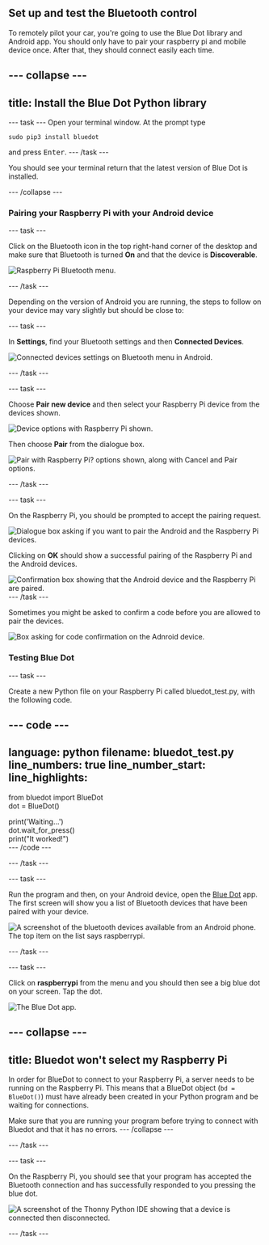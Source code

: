 ## Set up and test the Bluetooth control

To remotely pilot your car, you're going to use the Blue Dot library and Android app. You should only have to pair your raspberry pi and mobile device once. After that, they should connect easily each time.

--- collapse ---
---
title: Install the Blue Dot Python library
---

--- task --- Open your terminal window. At the prompt type
```
sudo pip3 install bluedot
```
and press <kbd>Enter</kbd>. --- /task ---

You should see your terminal return that the latest version of Blue Dot is installed.

--- /collapse ---

### Pairing your Raspberry Pi with your Android device

--- task ---

Click on the Bluetooth icon in the top right-hand corner of the desktop and make sure that Bluetooth is turned **On** and that the device is **Discoverable**.

![Raspberry Pi Bluetooth menu.](images/bt_rpi_1.png)

--- /task ---

Depending on the version of Android you are running, the steps to follow on your device may vary slightly but should be close to:

--- task ---

In **Settings**, find your Bluetooth settings and then **Connected Devices**.

![Connected devices settings on Bluetooth menu in Android.](images/bt_and_1.png)

--- /task ---

--- task ---

Choose **Pair new device** and then select your Raspberry Pi device from the devices shown.

![Device options with Raspberry Pi shown.](images/bt_and_2.png)

Then choose **Pair** from the dialogue box.

![Pair with Raspberry Pi? options shown, along with Cancel and Pair options.](images/bt_and_3.png)

--- /task ---

--- task ---

On the Raspberry Pi, you should be prompted to accept the pairing request.

![Dialogue box asking if you want to pair the Android and the Raspberry Pi devices.](images/bt_rpi_2.png)

Clicking on **OK** should show a successful pairing of the Raspberry Pi and the Android devices.

![Confirmation box showing that the Android device and the Raspberry Pi are paired.](imgaes/bt_rpi_3.png) --- /task ---

Sometimes you might be asked to confirm a code before you are allowed to pair the devices.

![Box asking for code confirmation on the Adnroid device.](images/android3.png)

### Testing Blue Dot

--- task ---

Create a new Python file on your Raspberry Pi called bluedot_test.py, with the following code.

--- code ---
---
language: python filename: bluedot_test.py line_numbers: true line_number_start:
line_highlights:
---
from bluedot import BlueDot   
dot = BlueDot()

print('Waiting...')   
dot.wait_for_press()    
print("It worked!")    
--- /code ---

--- /task ---

--- task ---

Run the program and then, on your Android device, open the [Blue Dot](https://play.google.com/store/apps/details?id=com.stuffaboutcode.bluedot&hl=en_GB&gl=US) app. The first screen will show you a list of Bluetooth devices that have been paired with your device.

![A screenshot of the bluetooth devices available from an Android phone. The top item on the list says raspberrypi.](images/android4.jpeg)

--- /task ---

--- task ---

Click on **raspberrypi** from the menu and you should then see a big blue dot on your screen. Tap the dot.

![The Blue Dot app.](images/bt_and_5.png)

--- collapse ---
---
title: Bluedot won't select my Raspberry Pi
---
 In order for BlueDot to connect to your Raspberry Pi, a server needs to be running on the Raspberry Pi. This means that a BlueDot object (`bd = BlueDot()`) must have already been created in your Python program and be waiting for connections.

 Make sure that you are running your program before trying to connect with Bluedot and that it has no errors. --- /collapse ---

--- /task ---

--- task ---

On the Raspberry Pi, you should see that your program has accepted the Bluetooth connection and has successfully responded to you pressing the blue dot.

![A screenshot of the Thonny Python IDE showing that a device is connected then disconnected.](images/thonny1.png)

--- /task ---
